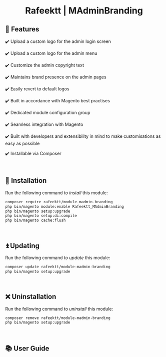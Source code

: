 <div align="center">

<!-- Module Image Here -->

</div>

<h1 align="center">Rafeektt | MAdminBranding</h1>

## 📝 Features
✔️ Upload a custom logo for the admin login screen

✔️ Upload a custom logo for the admin menu

✔️ Customize the admin copyright text

✔️ Maintains brand presence on the admin pages

✔️ Easily revert to default logos

✔️ Built in accordance with Magento best practises

✔️ Dedicated module configuration group

✔️ Seamless integration with Magento

✔️ Built with developers and extensibility in mind to make customisations as easy as possible

✔️ Installable via Composer

<br/>

## 🔌 Installation
Run the following command to *install* this module:
```bash
composer require rafeektt/module-madmin-branding
php bin/magento module:enable Rafeektt_MAdminBranding
php bin/magento setup:upgrade
php bin/magento setup:di:compile
php bin/magento cache:flush
```

<br/>

## ⏫ Updating
Run the following command to *update* this module:
```bash
composer update rafeektt/module-madmin-branding
php bin/magento setup:upgrade
```

<br/>

## ❌ Uninstallation
Run the following command to *uninstall* this module:
```bash
composer remove rafeektt/module-madmin-branding
php bin/magento setup:upgrade
```

<br/>

## 📚 User Guide
